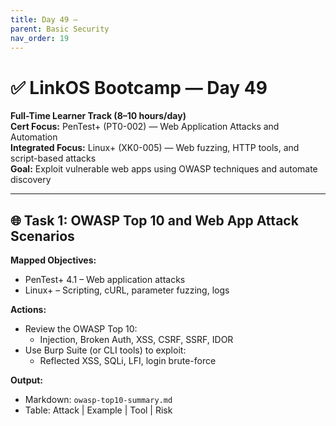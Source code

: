 ```yaml
---
title: Day 49 –
parent: Basic Security
nav_order: 19
---
```

# ✅ LinkOS Bootcamp — Day 49

**Full-Time Learner Track (8–10 hours/day)**  
**Cert Focus:** PenTest+ (PT0-002) — Web Application Attacks and Automation  
**Integrated Focus:** Linux+ (XK0-005) — Web fuzzing, HTTP tools, and script-based attacks  
**Goal:** Exploit vulnerable web apps using OWASP techniques and automate discovery

---

## 🌐 Task 1: OWASP Top 10 and Web App Attack Scenarios

**Mapped Objectives:**  
- PenTest+ 4.1 – Web application attacks  
- Linux+ – Scripting, cURL, parameter fuzzing, logs

**Actions:**  
- Review the OWASP Top 10:  
  - Injection, Broken Auth, XSS, CSRF, SSRF, IDOR  
- Use Burp Suite (or CLI tools) to exploit:
  - Reflected XSS, SQLi, LFI, login brute-force

**Output:**  
- Markdown: `owasp-top10-summary.md`  
- Table: Attack | Example | Tool | Risk

